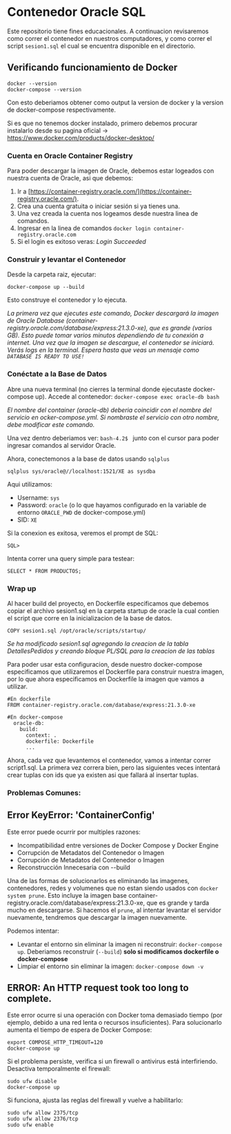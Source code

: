 # Contenedor Oracle SQL

Este repositorio tiene fines educacionales.
A continuacion revisaremos como correr el contenedor en nuestros computadores, y como correr el script `sesion1.sql` el cual se encuentra disponible en el directorio.

## Verificando funcionamiento de Docker

```
docker --version
docker-compose --version
```
Con esto deberiamos obtener como output la version de docker y la version de docker-compose respectivamente.

Si es que no tenemos docker instalado, primero debemos procurar instalarlo desde su pagina oficial -> https://www.docker.com/products/docker-desktop/

### Cuenta en Oracle Container Registry

Para poder descargar la imagen de Oracle, debemos estar logeados con nuestra cuenta de Oracle, asi que debemos:

1. Ir a [https://container-registry.oracle.com/](https://container-registry.oracle.com/).
2. Crea una cuenta gratuita o iniciar sesión si ya tienes una.
3. Una vez creada la cuenta nos logeamos desde nuestra linea de comandos.
4. Ingresar en la linea de comandos `docker login container-registry.oracle.com`
5. Si el login es exitoso veras: *Login Succeeded*

### Construir y levantar el Contenedor

Desde la carpeta raiz, ejecutar:

`docker-compose up --build`

Esto construye el contenedor y lo ejecuta.

*La primera vez que ejecutes este comando, Docker descargará la imagen de Oracle Database (container-registry.oracle.com/database/express:21.3.0-xe), que es grande (varios GB). Esto puede tomar varios minutos dependiendo de tu conexión a internet.
Una vez que la imagen se descargue, el contenedor se iniciará. Verás logs en la terminal. Espera hasta que veas un mensaje como
`DATABASE IS READY TO USE!`*


### Conéctate a la Base de Datos

Abre una nueva terminal (no cierres la terminal donde ejecutaste docker-compose up).
Accede al contenedor:
`docker-compose exec oracle-db bash`

*El nombre del container (oracle-db) deberia coincidir con el nombre del servicio en ocker-compose.yml. Si nombraste el servicio con otro nombre, debe modificar este comando.*

Una vez dentro deberiamos ver: `bash-4.2$ ` junto con el cursor para poder ingresar comandos al servidor Oracle.

Ahora, conectemonos a la base de datos usando `sqlplus`

`sqlplus sys/oracle@//localhost:1521/XE as sysdba`

Aqui utilizamos:
* Username: `sys`
* Password: `oracle` (o lo que hayamos configurado en la variable de entorno `ORACLE_PWD` de docker-compose.yml)
* SID: `XE`

Si la conexion es exitosa, veremos el prompt de SQL:

`SQL> `

Intenta correr una query simple para testear:

`SELECT * FROM PRODUCTOS;`

### Wrap up

Al hacer build del proyecto, en Dockerfile especificamos que debemos copiar el archivo sesion1.sql en la carpeta startup de oracle la cual contien el script que corre en la inicializacion de la base de datos.

```
COPY sesion1.sql /opt/oracle/scripts/startup/
```
*Se ha modificado sesion1.sql agregando la creacion de la tabla DetallesPedidos y creando bloque PL/SQL para la creacion de las tablas*

Para poder usar esta configuracion, desde nuestro docker-compose especificamos que utilizaremos el Dockerfile para construir nuestra imagen, por lo que ahora especificamos en Dockerfile la imagen que vamos a utilizar.

```
#En dockerfile
FROM container-registry.oracle.com/database/express:21.3.0-xe

```

```
#En docker-compose
  oracle-db:
    build:
      context: .
      dockerfile: Dockerfile
      ...
```
Ahora, cada vez que levantemos el contenedor, vamos a intentar correr script1.sql.
La primera vez correra bien, pero las siguientes veces intentará crear tuplas con ids que ya existen asi que fallará al insertar tuplas.


### Problemas Comunes:

## Error KeyError: 'ContainerConfig'

Este error puede ocurrir por multiples razones:

* Incompatibilidad entre versiones de Docker Compose y Docker Engine
* Corrupción de Metadatos del Contenedor o Imagen
* Corrupción de Metadatos del Contenedor o Imagen
* Reconstrucción Innecesaria con --build

Una de las formas de solucionarlos es eliminando las imagenes, contenedores, redes y volumenes que no estan siendo usados con `docker system prune`. Esto incluye la imagen base container-registry.oracle.com/database/express:21.3.0-xe, que es grande y tarda mucho en descargarse. Si hacemos el `prune`, al intentar levantar el servidor nuevamente, tendremos que descargar la imagen nuevamente.

Podemos intentar:
* Levantar el entorno sin eliminar la imagen ni reconstruir: `docker-compose up`. Deberiamos reconstruir (`--build`) **solo si modificamos dockerfile o docker-compose**
* Limpiar el entorno sin eliminar la imagen: `docker-compose down -v`

## ERROR: An HTTP request took too long to complete.

Este error ocurre si una operación con Docker toma demasiado tiempo (por ejemplo, debido a una red lenta o recursos insuficientes). Para solucionarlo aumenta el tiempo de espera de Docker Compose:

```
export COMPOSE_HTTP_TIMEOUT=120
docker-compose up
```

Si el problema persiste, verifica si un firewall o antivirus está interfiriendo. Desactiva temporalmente el firewall:

```
sudo ufw disable
docker-compose up
```

Si funciona, ajusta las reglas del firewall y vuelve a habilitarlo:

```
sudo ufw allow 2375/tcp
sudo ufw allow 2376/tcp
sudo ufw enable
```